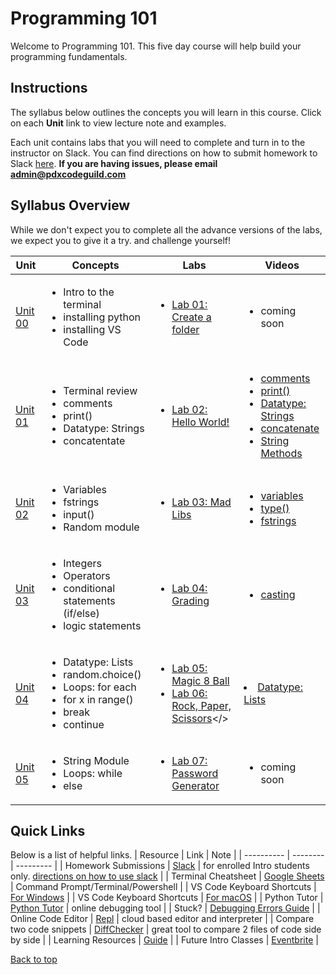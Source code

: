 # <a id="top"></a>Programming 101

Welcome to Programming 101. This five day course will help build your programming fundamentals.

## Instructions

The syllabus below outlines the concepts you will learn in this course. Click on each **Unit** link to view lecture note and examples.

Each unit contains labs that you will need to complete and turn in to the instructor on Slack. You can find directions on how to submit homework to Slack [here](/docs/slack.md). **If you are having issues, please email admin@pdxcodeguild.com**

## Syllabus Overview

While we don't expect you to complete all the advance versions of the labs, we expect you to give it a try. and challenge yourself!

| Unit                        | Concepts                                                                                                                                       | Labs                                                                                                                   | Videos                                                                                                                                                                                                                                                                                                                                                                                                                      |
| --------------------------- | ---------------------------------------------------------------------------------------------------------------------------------------------- | ---------------------------------------------------------------------------------------------------------------------- | --------------------------------------------------------------------------------------------------------------------------------------------------------------------------------------------------------------------------------------------------------------------------------------------------------------------------------------------------------------------------------------------------------------------------- |
| [Unit 00](/units/unit-0.md) | <ul><li>Intro to the terminal</li> <li>installing python</li> <li>installing VS Code</li></ul>                                                 | <ul><li>[Lab 01: Create a folder](/labs/pdxfolder.md)</li></ul>                                                        | <ul><li>coming soon</li></ul>                                                                                                                                                                                                                                                                                                                                                                                               |
| [Unit 01](/units/unit-1.md) | <ul><li>Terminal review</li> <li>comments</li> <li>print()</li> <li>Datatype: Strings</li> <li>concatentate</li>                               | <ul><li>[Lab 02: Hello World!](/labs/hello.md)</li></ul>                                                               | <ul> <li><a href="https://youtu.be/YKRYs8QDWZQ" target="_blank">comments</a></li> <li><a href="https://youtu.be/KmSPjRxr4GA" target="_blank">print()</a></li> <li><a href="https://youtu.be/wbLLxCEQ2do" target="_blank">Datatype: Strings</a></li> <li><a href="https://youtu.be/7Fq19HrS9wA" target="_blank">concatenate</a></li> <li><a href="https://youtu.be/BDaZMU3iuKw" target="_blank">String Methods</a></li></ul> |
| [Unit 02](/units/unit-2.md) | <ul><li>Variables</li> <li>fstrings</li> <li>input()</li> <li>Random module</li>                                                               | <ul> <li>[Lab 03: Mad Libs](/labs/madlibs.md)</li> </ul>                                                               | <ul> <li><a target="_blank" href="https://youtu.be/ft0vAxHnkGw">variables</a></li> <li><a target="_blank" href="https://youtu.be/xfYXx2zBYJo">type()</a></li> <li><a href="https://youtu.be/s-3SyF9wZqY" target="_blank">fstrings</a></li></ul>                                                                                                                                                                             |
| [Unit 03](/units/unit-3.md) | <ul><li>Integers</li> <li>Operators</li> <li>conditional statements (if/else)</li> <li>logic statements</li></ul>                              | <ul><li>[Lab 04: Grading](/labs/grading.md)</li> </ul>                                                                 | <ul><li><a target="_blank" href="https://youtu.be/yljHWm1shiE">casting</a></li></li>                                                                                                                                                                                                                                                                                                                                        |
| [Unit 04](/units/unit-4.md) | <ul><li>Datatype: Lists</li> <li>random.choice()</li> <li>Loops: for each</li> <li>for x in range()</li> <li>break</li> <li>continue</li></ul> | <ul><li>[Lab 05: Magic 8 Ball](/labs/magic-8-ball.md) </li> <li>[Lab 06: Rock, Paper, Scissors](/labs/rps.md)</> </ul> | <li><a href="https://youtu.be/TjQv--wrc3o" target="_blank">Datatype: Lists</a></li>                                                                                                                                                                                                                                                                                                                                         |
| [Unit 05](/units/unit-5.md) | <ul><li>String Module</li> <li>Loops: while</li> <li>else</li></ul>                                                                            | <ul><li>[Lab 07: Password Generator](/labs/password_generator.md)</li> </ul>                                           | <ul><li>coming soon</ul></li>                                                                                                                                                                                                                                                                                                                                                                                               |

## Quick Links

Below is a list of helpful links.
| Resource | Link | Note |
| ---------- | -------- | --------- |
| Homework Submissions | [Slack](https://app.slack.com/client/TH5A28SJ0/CH6DE8QK1) | for enrolled Intro students only. [directions on how to use slack](/docs/slack.md) |
| Terminal Cheatsheet | [Google Sheets](https://docs.google.com/spreadsheets/d/18WWrry7RI2zzJlTsUHQLCsElNjiVVuMGjowBKZ5DPH8/edit#gid=0) | Command Prompt/Terminal/Powershell |
| VS Code Keyboard Shortcuts | [For Windows](https://code.visualstudio.com/shortcuts/keyboard-shortcuts-windows.pdf) |
| VS Code Keyboard Shortcuts | [For macOS](https://code.visualstudio.com/shortcuts/keyboard-shortcuts-macos.pdf) |
| Python Tutor | [Python Tutor](http://pythontutor.com/visualize.html#mode=edit) | online debugging tool |
| Stuck? | [Debugging Errors Guide](https://github.com/PdxCodeGuild/IntroToProgramming/blob/master/documentation/troubleshooting.md) |
| Online Code Editor | [Repl](https://repl.it) | cloud based editor and interpreter |
| Compare two code snippets | [DiffChecker](https://www.diffchecker.com/) | great tool to compare 2 files of code side by side |
| Learning Resources | [Guide](https://github.com/PdxCodeGuild/IntroToProgramming/blob/master/documentation/resources.md) | | Future Intro Classes | [Eventbrite](https://www.eventbrite.com/o/pdx-code-guild-17959456298) |

[Back to top](#top)
